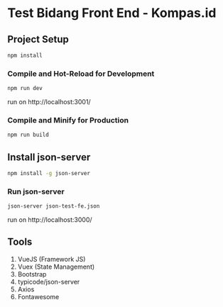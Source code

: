 # Test Bidang Front End - Kompas.id

## Project Setup

```sh
npm install
```

### Compile and Hot-Reload for Development

```sh
npm run dev
```

run on http://localhost:3001/

### Compile and Minify for Production

```sh
npm run build
```

## Install json-server

```sh
npm install -g json-server
```

### Run json-server

```sh
json-server json-test-fe.json
```

run on http://localhost:3000/


## Tools

1. VueJS (Framework JS)
2. Vuex (State Management)
3. Bootstrap
4. typicode/json-server
5. Axios
6. Fontawesome